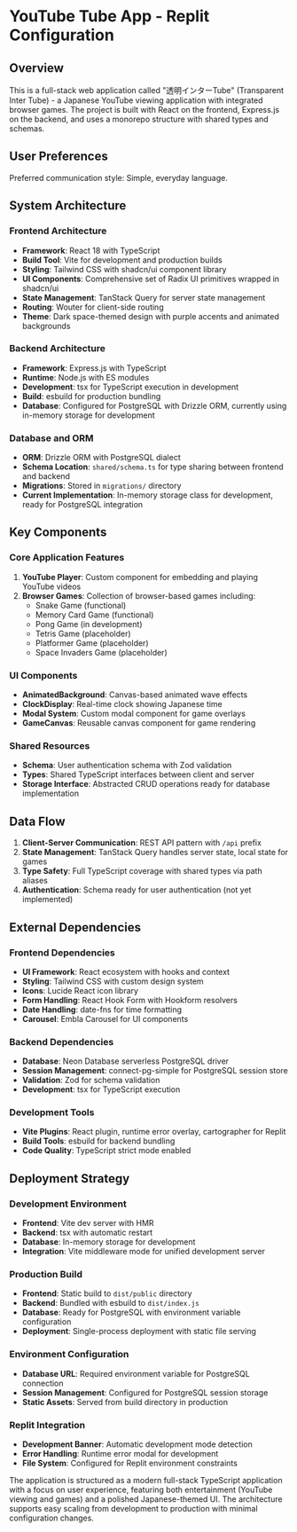 # YouTube Tube App - Replit Configuration

## Overview

This is a full-stack web application called "透明インターTube" (Transparent Inter Tube) - a Japanese YouTube viewing application with integrated browser games. The project is built with React on the frontend, Express.js on the backend, and uses a monorepo structure with shared types and schemas.

## User Preferences

Preferred communication style: Simple, everyday language.

## System Architecture

### Frontend Architecture
- **Framework**: React 18 with TypeScript
- **Build Tool**: Vite for development and production builds
- **Styling**: Tailwind CSS with shadcn/ui component library
- **UI Components**: Comprehensive set of Radix UI primitives wrapped in shadcn/ui
- **State Management**: TanStack Query for server state management
- **Routing**: Wouter for client-side routing
- **Theme**: Dark space-themed design with purple accents and animated backgrounds

### Backend Architecture
- **Framework**: Express.js with TypeScript
- **Runtime**: Node.js with ES modules
- **Development**: tsx for TypeScript execution in development
- **Build**: esbuild for production bundling
- **Database**: Configured for PostgreSQL with Drizzle ORM, currently using in-memory storage for development

### Database and ORM
- **ORM**: Drizzle ORM with PostgreSQL dialect
- **Schema Location**: `shared/schema.ts` for type sharing between frontend and backend
- **Migrations**: Stored in `migrations/` directory
- **Current Implementation**: In-memory storage class for development, ready for PostgreSQL integration

## Key Components

### Core Application Features
1. **YouTube Player**: Custom component for embedding and playing YouTube videos
2. **Browser Games**: Collection of browser-based games including:
   - Snake Game (functional)
   - Memory Card Game (functional)
   - Pong Game (in development)
   - Tetris Game (placeholder)
   - Platformer Game (placeholder)
   - Space Invaders Game (placeholder)

### UI Components
- **AnimatedBackground**: Canvas-based animated wave effects
- **ClockDisplay**: Real-time clock showing Japanese time
- **Modal System**: Custom modal component for game overlays
- **GameCanvas**: Reusable canvas component for game rendering

### Shared Resources
- **Schema**: User authentication schema with Zod validation
- **Types**: Shared TypeScript interfaces between client and server
- **Storage Interface**: Abstracted CRUD operations ready for database implementation

## Data Flow

1. **Client-Server Communication**: REST API pattern with `/api` prefix
2. **State Management**: TanStack Query handles server state, local state for games
3. **Type Safety**: Full TypeScript coverage with shared types via path aliases
4. **Authentication**: Schema ready for user authentication (not yet implemented)

## External Dependencies

### Frontend Dependencies
- **UI Framework**: React ecosystem with hooks and context
- **Styling**: Tailwind CSS with custom design system
- **Icons**: Lucide React icon library
- **Form Handling**: React Hook Form with Hookform resolvers
- **Date Handling**: date-fns for time formatting
- **Carousel**: Embla Carousel for UI components

### Backend Dependencies
- **Database**: Neon Database serverless PostgreSQL driver
- **Session Management**: connect-pg-simple for PostgreSQL session store
- **Validation**: Zod for schema validation
- **Development**: tsx for TypeScript execution

### Development Tools
- **Vite Plugins**: React plugin, runtime error overlay, cartographer for Replit
- **Build Tools**: esbuild for backend bundling
- **Code Quality**: TypeScript strict mode enabled

## Deployment Strategy

### Development Environment
- **Frontend**: Vite dev server with HMR
- **Backend**: tsx with automatic restart
- **Database**: In-memory storage for development
- **Integration**: Vite middleware mode for unified development server

### Production Build
- **Frontend**: Static build to `dist/public` directory
- **Backend**: Bundled with esbuild to `dist/index.js`
- **Database**: Ready for PostgreSQL with environment variable configuration
- **Deployment**: Single-process deployment with static file serving

### Environment Configuration
- **Database URL**: Required environment variable for PostgreSQL connection
- **Session Management**: Configured for PostgreSQL session storage
- **Static Assets**: Served from build directory in production

### Replit Integration
- **Development Banner**: Automatic development mode detection
- **Error Handling**: Runtime error modal for development
- **File System**: Configured for Replit environment constraints

The application is structured as a modern full-stack TypeScript application with a focus on user experience, featuring both entertainment (YouTube viewing and games) and a polished Japanese-themed UI. The architecture supports easy scaling from development to production with minimal configuration changes.